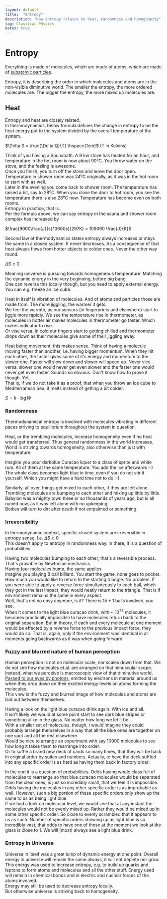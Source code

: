```yaml
---
layout: default
title:  "Entropy"
description: "How entropy relates to heat, randomness and homogeneity"
tag: Classical Physics
katex: true
---
```


# Entropy

Everything is made of molecules, which are made of atoms, which are made of [subatomic particles](../../../2022/09/29/subatomic-particles.html "protons, neutrons, quarks, electrons . . .").

Entropy, it is describing the order in which molecules and atoms are in the non-visible diminutive world. The smaller the entropy, the more ordered molecules are. The bigger the entropy, the more mixed up molecules are.

## Heat
Entropy and heat are closely related.  
In thermodynamics, below formula defines the change in entropy to be the heat energy put to the system divided by the overall temperature of the system.

$\Delta S = \frac{\Delta Q}{T} \hspace{1em}$ (T in Kelvins)

Think of you having a Saunabath.
A 9 kw stove has heated for an hour, and temperature in the hot room is now about 90⁰C. You throw water on the stove, and the feeling is awesome.  
Once you finish, you turn off the stove and leave the door open. Temperature in shower room was 24⁰C originally, as it was in the hot room to start with as well.  
Later in the evening you come back to shower room. The temperature has raised a bit, say to 28⁰C. When you close the door to hot room, you see the temperature there is also 28⁰C now. Temperature has become even on both rooms.  
Entropy in practice, that is.  
Per the formula above, we can say entropy in the sauna and shower room complex has increased by

$\frac{9000\frac{J}{s}*3600s}{297K} = 109090 \frac{J}{K}$

Second law of thermodynamics states entropy always increases or stays the same in a closed system. It never decreases. As a consequence of that heat always flows from hotter objects to colder ones. Never the other way round.  

$\Delta S \geqslant 0$

Meaning universe is pursuing towards homogeneous temperature. Matching the dynamic energy in the very beginning, before big bang.  
One can reverse this locally though, but you need to apply external energy. You can e.g. freeze an ice cube. 

Heat in itself is vibration of molecules. And of atoms and particles those are made from. The more jiggling, the warmer it gets.  
We feel the warmth, as our sensors (in fingerprints and elsewhere) start to jiggle more rapidly. We see the temperature rise in thermometer, as molecules in hotter air makes molecules in thermometer go faster. Which makes indicator to rise.  
Or vise versa. In cold our fingers start to getting chilled and thermometer drops down as their molecules give some of their jiggling away.

Heat being movement, this makes sense. Think of having a molecule moving faster than another, i.e. having bigger momentum. When they hit each other, the faster gives some of it's energy and momentum to the slower one. Faster will slow down and slower will speed up.  Never vice versa: slower one would never get even slower and the faster one would never get even faster. Sounds so obvious. Don't know how to prove it though. Yet.  
That is, if we do not take it as a proof, that when you throw an ice cube to Mediterranean Sea, it melts instead of getting a bit colder.


$S=k \cdot  \log{W}$

### Randomness
Thermodynamical entropy is involved with molecules vibrating in different paces striving to equilibrium throughout the system in question.

Heat, or the trembling molecules, increase homogeneity even if no heat would get transferred. Thus general randomness in the world increases. World is striving towards homogeneity, also otherwise than just with temperature.

Imagine you pour darkblue Curacao liquer to a class of sprite and white rum. All of them at the same temperature. You add the ice afterwards :-)  
The whole class becomes light blue in time, even if you do not stir it yourself. Which you might have a hard time not to do :-).

Similarly, all over, things get mixed to each other, if they are left alone. Trembling molecules are bumping to each other and mixing up little by little.  
Babylon was a mighty town three or so thousands of years ago, but is all ruined now, as it was left alone with no upkeeping.  
Bodies will turn to dirt after death if not empalmed or something.  

### Irreversibility
In thermodynamic context, specific closed system are irreversible in entropy sense.  I.e. $\Delta S \geqslant 0$  
This doesn't apply to entropy in randomness way. In there, it is a question of probabilities.

Having two molecules bumping to each other, that's a reversible process. That's provable by Newtonian mechanics.  
Having four molecules bump, the same applies.  
Imagine you playing 8 ball billiard. You start the game, none goes to pocket. How much you would like to return to the starting triangle. No problem. If you were able to apply a reverse force simultaneously to each ball, which they got in the last impact, they would neatly return to the triangle. That is if environment remains the same in every aspect.  
Well, that's not so easy anymore, is it? There is 15 + 1 balls involved, you see.  
When it comes to the light blue curacao drink, with ~ $10^{25}$ molecules, it becomes practically impossible to have molecules return back to the original separation. But in theory, if each and every molecule at one moment would be effected by a reverse force to the previous impact force, they would do so. That is, again, only if the environment was identical in all moments going backwards as it was when going forward.

### Fuzzy and blurred nature of human perception

Human perception is not on molecular scale, nor scales down from that. We do not see how molecules et.al. are arranged on that minuscular scope.  
Instead, what we perceive is macroscopic view of that diminutive world. [Passed to our eyes by photons](../../../2022/02/08/what-is-light.html#photon_bouncing ), emitted by electrons in material around us when they drop down on their excited energy levels on atoms forming the molecules.  
This view is the fuzzy and blurred image of how molecules and atoms are laid out between themselves.

Having a look on the light blue curacao drink again. With ice and all.  
It isn't likely we would at some point start to see dark blue stripes or something alike in the glass. No matter how long we let it be.  
With a smaller set of molecules, though, I would imagine they could probably arrange themselves in a way that all the blue ones are together on one spot and all the rest elsewhere.   
Would be nice to arrange an experiment with say 10000 molecules to see how long it takes them to rearrange into order.  
Or to suffle a brand new deck of cards so many times, that they will be back in original order by suites and numbers. Actually, to have the deck suffled into any specific order is as hard as having them back in factory order.  

In the end it is a question of probabilities. Odds having whole class full of molecules to rearrange so that blue curacao molecules would be separated from the clear ones, is just so incredibly small, that we feel it is impossible.  
Odds having the molecules in any other specific order is as improbable as well. However, such a big portion of these specific orders only show up the same to us as being light blue.  
If we had a look on molecular level, we would see that at any instant the molecules would not be evenly mixed up. Rather they would be mixed up in some other specific order. So close to evenly scrambled that it appears to us as such.
Number of specific orders showing up as light blue is so incredibly vast, that odds to have one of those at the moment we look at the glass is close to 1. We will (most) always see a light blue drink.


### Entropy in Universe 
Universe in itself was a great lump of dynamic energy at one point. Overall energy in universe will remain the same always, it will not deplete nor grow.  
This energy was used to increase entropy, e.g. to build up quarks and leptons to form atoms and molecules and all the other stuff. Energy used will remain in chemical bonds and in electric and nuclear forces of the atoms involved.  
Energy may still be used to decrease entropy locally.  
But otherwise universe is striving back to homogeneity.


